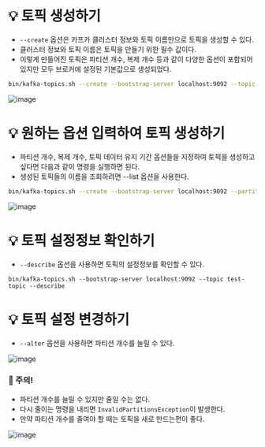 # 💡 토픽 생성하기

- `--create` 옵션은 카프카 클러스터 정보와 토픽 이름만으로 토픽을 생성할 수 있다.
- 클러스터 정보와 토픽 이름은 토픽을 만들기 위한 필수 값이다.
- 이렇게 만들어진 토픽은 파티션 개수, 복제 개수 등과 같이 다양한 옵션이 포함되어 있지만 모두 브로커에 설정된 기본값으로 생성되었다.

```sh
bin/kafka-topics.sh --create --bootstrap-server localhost:9092 --topic test-topic
```

![image](https://github.com/user-attachments/assets/8ab70c3f-e0ac-4ede-8a4b-f7c54305ef87)

# 💡 원하는 옵션 입력하여 토픽 생성하기

- 파티션 개수, 복제 개수, 토픽 데이터 유지 기간 옵션들을 지정하여 토픽을 생성하고 싶다면 다음과 같이 명령을 실행하면 된다.
- 생성된 토픽들의 이름을 조회하려면 --list 옵션을 사용한다.

```sh
bin/kafka-topics.sh --create --bootstrap-server localhost:9092 --partitions 10 --replication-factor 1 --topic test-topic2 --config retention.ms=172800000
```

![image](https://github.com/user-attachments/assets/3d200a63-9091-42a2-b1fc-e71ecfa6345a)

# 💡 토픽 설정정보 확인하기

- `--describe` 옵션을 사용하면 토픽의 설정정보를 확인할 수 있다.

```
bin/kafka-topics.sh --bootstrap-server localhost:9092 --topic test-topic --describe
```

# 💡 토픽 설정 변경하기

- `--alter` 옵션을 사용하면 파티션 개수를 늘릴 수 있다.

![image](https://github.com/user-attachments/assets/dcd0394b-0b78-4219-b711-6db527f437a2)

### 📌 주의!

- 파티션 개수를 늘릴 수 있지만 줄일 수는 없다.
- 다시 줄이는 명령을 내리면 `InvalidPartitionsException`이 발생한다.
- 만약 파티션 개수를 줄여야 할 때는 토픽을 새로 만드는편이 좋다.

![image](https://github.com/user-attachments/assets/effaf1b0-65a6-48d5-81ad-bb97eadf1c6b)
